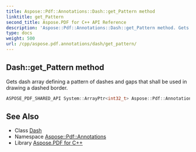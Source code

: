 ```yaml
---
title: Aspose::Pdf::Annotations::Dash::get_Pattern method
linktitle: get_Pattern
second_title: Aspose.PDF for C++ API Reference
description: 'Aspose::Pdf::Annotations::Dash::get_Pattern method. Gets dash array defining a pattern of dashes and gaps that shall be used in drawing a dashed border in C++.'
type: docs
weight: 500
url: /cpp/aspose.pdf.annotations/dash/get_pattern/
---
```

## Dash::get_Pattern method


Gets dash array defining a pattern of dashes and gaps that shall be used in drawing a dashed border.

```cpp
ASPOSE_PDF_SHARED_API System::ArrayPtr<int32_t> Aspose::Pdf::Annotations::Dash::get_Pattern() const
```

## See Also

* Class [Dash](../)
* Namespace [Aspose::Pdf::Annotations](../../)
* Library [Aspose.PDF for C++](../../../)
